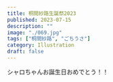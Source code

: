 ```yaml
---
title: 桐間紗路生誕祭2023
published: 2023-07-15
description: ""
image: "./069.jpg"
tags: ["桐間紗路", "ごちうさ"]
category: Illustration
draft: false
---
```

シャロちゃんお誕生日おめでとう！！
